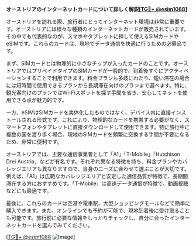 **オーストリアのインターネットカードについて詳しく解説[[TG💪+ @esim1088](https://t.me/s/esim1088)]**

オーストリアを訪れる際、旅行者にとってインターネット環境は非常に重要です。オーストリアには様々な種類のインターネットカードが販売されています。その中でも代表的なのが、スマホやタブレットに挿して使えるSIMカードやeSIMです。これらのカードは、現地でデータ通信を快適に行うための必需品です。

まず、SIMカードとは物理的に小さなチップが入ったカードのことです。オーストリアではプリペイドタイプのSIMカードが一般的で、到着後すぐにアクティベーションすることで利用できます。料金プランも多岐にわたり、短い滞在の場合には短時間で使用できるプランから長期滞在向けのプランまで選べます。特に、観光客向けのプランではWi-Fiスポットを探す手間を省き、安心してネットを使用できる点が魅力的です。

一方、eSIMはSIMカードを実体化したものではなく、デバイス内に直接インストールされる形式です。これにより、物理的なカードを携帯する必要がなく、スマートフォンやタブレットに直接ダウンロードして使用できます。特に旅行中に複数の国を渡り歩く場合、現地のSIMカードを頻繁に交換する手間が不要になるため、非常に便利です。

オーストリアでは、主要な通信事業者として「A1」「T-Mobile」「Hutchison Drei Austria」などが有名です。それぞれ異なる特徴を持ち、料金プランやカバレッジエリアも異なりますので、自身のニーズに合わせて選ぶことが大切です。例えば、「A1」は広範なカバレッジエリアと安定した通信品質が特徴で、長期間滞在する方におすすめです。「T-Mobile」は高速データ通信が特徴で、動画視聴などにも最適です。

最後に、これらのカードは空港や電車駅、大型ショッピングモールなどで簡単に購入できます。また、オンラインでも予約が可能で、現地到着後に受け取ることも可能です。旅行前に必要な情報をしっかりチェックし、自分に合ったインターネットカードを選んでみてください。

[[TG💪+ @esim1088](https://t.me/s/esim1088) ![Image](https://i.postimg.cc/Y0z9fWf4/image.png)]